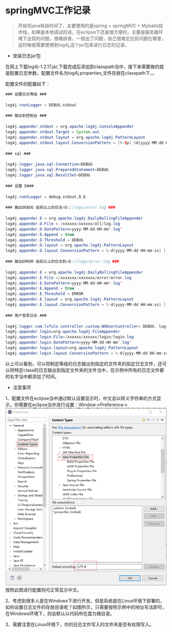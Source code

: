 # springMVC工作记录

> 开始写java有段时间了，主要使用的是spring + springMVC + Mybatis技术栈，如果是本地调试的话，在eclipse下还是很方便的，主要是服务器环境下出现的问题，很难排查，一般出了问题，自己很难定位到问题在哪里，这时候就需要使用到log4j,这个jar包来进行日志的记录。

* 安装日志jar包

在网上下载log4j-1.2.17.jar,下载完成后添加到classpath当中，接下来需要做的就是配置日志参数，配置文件名为log4j.properties,文件存放在classpath下，。

配置文件的配置如下：

```java
### 设置日志等级 ###

log4j.rootLogger = DEBUG,stdout

### 输出到控制台 ###

log4j.appender.stdout = org.apache.log4j.ConsoleAppender
log4j.appender.stdout.Target = System.out
log4j.appender.stdout.layout = org.apache.log4j.PatternLayout
log4j.appender.stdout.layout.ConversionPattern = [%-5p] %d{yyyy-MM-dd HH:mm:ss,SSS} method:%l%n%m%n

### sql ###

log4j.logger.java.sql.Connection=DEBUG
log4j.logger.java.sql.PreparedStatement=DEBUG
log4j.logger.java.sql.ResultSet=DEBUG

### 设置 E###

log4j.rootLogger = debug,stdout,D,E

### 输出DEBUG 级别以上的日志=D://logs/error.log ###

log4j.appender.D = org.apache.log4j.DailyRollingFileAppender
log4j.appender.D.File = /xxxxxx/xxxxxx/all/log.log
log4j.appender.D.DatePattern=yyyy-MM-dd-HH-mm'.log'
log4j.appender.D.Append = true
log4j.appender.D.Threshold = DEBUG
log4j.appender.D.layout = org.apache.log4j.PatternLayout
log4j.appender.D.layout.ConversionPattern = %-d{yyyy-MM-dd HH:mm:ss} [ %t:%r ] - [ %p ] %m%n

### 输出ERROR 级别以上的日志到=E://logs/error.log ###

log4j.appender.E = org.apache.log4j.DailyRollingFileAppender
log4j.appender.E.File =/xxxxxxx/xxxxxxx/error/error.log
log4j.appender.E.DatePattern=yyyy-MM-dd-HH-mm'.log'
log4j.appender.E.Append = true
log4j.appender.E.Threshold = ERROR
log4j.appender.E.layout = org.apache.log4j.PatternLayout
log4j.appender.E.layout.ConversionPattern = %-d{yyyy-MM-dd HH:mm:ss} [ %t:%r ] - [ %p ] %m%n

### 用户登录日志 ###

log4j.logger.com.lvfulo.controller.custom.WXUserController= DEBUG, login
log4j.appender.login=org.apache.log4j.FileAppender
log4j.appender.login.File=/xxxxxx/xxxxxx/login/login.log
log4j.appender.login.DatePattern=yyyy-MM-dd-HH-mm'.log'
log4j.appender.login.layout=org.apache.log4j.PatternLayout
log4j.appender.login.layout.ConversionPattern = %-d{yyyy-MM-dd HH:mm:ss} [ %t:%r ] - [ %p ] %m%n
```

以上可以看到，可以将制定等级的日志输出到指定的文件夹的指定日志文件，还可以将特定class的日志输出到指定文件夹的文件当中，在示例中所有的日志文件都的名字当中都添加了时间。

* 注意事项

1、配置文件在eclipse当中通过默认设置显示时，中文会以转义字符串的方式显示，你需要在eclipse当中进行设置：Window-&gt;Preference-&gt; ![log4j](../.gitbook/assets/log4j.png) 按照此图进行配置则可正常显示中文。

2、考虑到很多人是在Windows下进行开发，但是系统是在Linux环境下部署的，如何设置日志文件的存放目录呢？如图所示，只需要按照示例中的地址写法即可，在Windows环境下，则会默认以代码所在盘为根目录。

3、需要注意在Linux环境下，你的日志文件写入的文件夹是否有权限写入。

